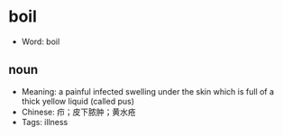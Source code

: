 # boil

- Word: boil

## noun

- Meaning: a painful infected swelling under the skin which is full of a thick yellow liquid (called pus)
- Chinese: 疖；皮下脓肿；黄水疮
- Tags: illness

